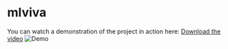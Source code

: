# mlviva

You can watch a demonstration of the project in action here: [Download the video](https://github.com/Mayank-Lad/mlviva/blob/main/ml%20reinforcement%20learning.mp4)
![Demo]()
